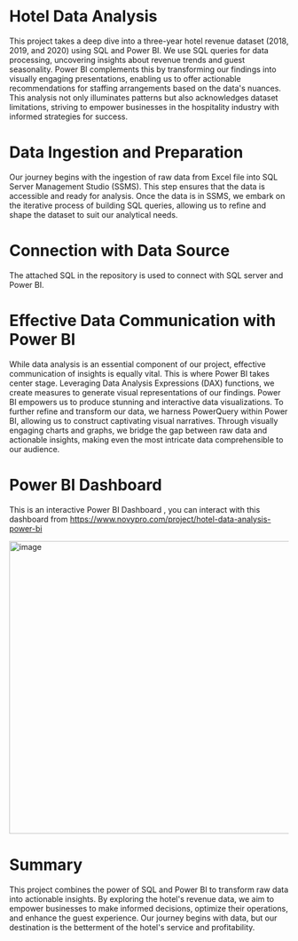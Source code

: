# Hotel Data Analysis
This project takes a deep dive into a three-year hotel revenue dataset (2018, 2019, and 2020) using SQL and Power BI. We use SQL queries for data processing, uncovering insights about revenue trends and guest seasonality. Power BI complements this by transforming our findings into visually engaging presentations, enabling us to offer actionable recommendations for staffing arrangements based on the data's nuances. This analysis not only illuminates patterns but also acknowledges dataset limitations, striving to empower businesses in the hospitality industry with informed strategies for success.

# Data Ingestion and Preparation

Our journey begins with the ingestion of raw data from Excel file into SQL Server Management Studio (SSMS). This step ensures that the data is accessible and ready for analysis. Once the data is in SSMS, we embark on the iterative process of building SQL queries, allowing us to refine and shape the dataset to suit our analytical needs. 

# Connection with Data Source
The attached SQL in the repository is used to connect with SQL server and Power BI.

# Effective Data Communication with Power BI
While data analysis is an essential component of our project, effective communication of insights is equally vital. This is where Power BI takes center stage. Leveraging Data Analysis Expressions (DAX) functions, we create measures to generate visual representations of our findings. Power BI empowers us to produce stunning and interactive data visualizations. To further refine and transform our data, we harness PowerQuery within Power BI, allowing us to construct captivating visual narratives. Through visually engaging charts and graphs, we bridge the gap between raw data and actionable insights, making even the most intricate data comprehensible to our audience.

# Power BI Dashboard
This is an interactive Power BI Dashboard , you can interact with this dashboard from https://www.novypro.com/project/hotel-data-analysis-power-bi

<img width="527" alt="image" src="https://github.com/jaseel342/Hotel_Data_Analysis/assets/135998004/0397d12a-af55-4542-b829-ff1d87fa5a25">

# Summary
This project combines the power of SQL and Power BI to transform raw data into actionable insights. By exploring the hotel's revenue data, we aim to empower businesses to make informed decisions, optimize their operations, and enhance the guest experience. Our journey begins with data, but our destination is the betterment of the hotel's service and profitability.
